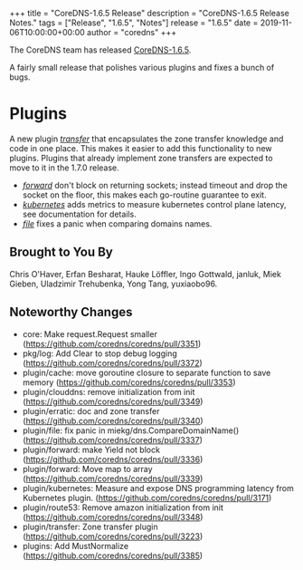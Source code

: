 +++
title = "CoreDNS-1.6.5 Release"
description = "CoreDNS-1.6.5 Release Notes."
tags = ["Release", "1.6.5", "Notes"]
release = "1.6.5"
date = 2019-11-06T10:00:00+00:00
author = "coredns"
+++

The CoreDNS team has released
[CoreDNS-1.6.5](https://github.com/coredns/coredns/releases/tag/v1.6.5).

A fairly small release that polishes various plugins and fixes a bunch of bugs.

# Plugins

A new plugin [*transfer*](/plugins/transfer) that encapsulates the zone transfer knowledge and code
in one place. This makes it easier to add this functionality to new plugins. Plugins that already
implement zone transfers are expected to move to it in the 1.7.0 release.

* [*forward*](/plugins/forward) don't block on returning sockets; instead timeout and drop the
  socket on the floor, this makes each go-routine guarantee to exit.
* [*kubernetes*](/plugins/kubernetes) adds metrics to measure kubernetes control plane latency, see
  documentation for details.
* [*file*](/plugins/file) fixes a panic when comparing domains names.

## Brought to You By

Chris O'Haver,
Erfan Besharat,
Hauke Löffler,
Ingo Gottwald,
janluk,
Miek Gieben,
Uladzimir Trehubenka,
Yong Tang,
yuxiaobo96.

## Noteworthy Changes

* core: Make request.Request smaller (https://github.com/coredns/coredns/pull/3351)
* pkg/log: Add Clear to stop debug logging (https://github.com/coredns/coredns/pull/3372)
* plugin/cache: move goroutine closure to separate function to save memory (https://github.com/coredns/coredns/pull/3353)
* plugin/clouddns: remove initialization from init (https://github.com/coredns/coredns/pull/3349)
* plugin/erratic: doc and zone transfer (https://github.com/coredns/coredns/pull/3340)
* plugin/file: fix panic in miekg/dns.CompareDomainName() (https://github.com/coredns/coredns/pull/3337)
* plugin/forward: make Yield not block (https://github.com/coredns/coredns/pull/3336)
* plugin/forward: Move map to array (https://github.com/coredns/coredns/pull/3339)
* plugin/kubernetes: Measure and expose DNS programming latency from Kubernetes plugin. (https://github.com/coredns/coredns/pull/3171)
* plugin/route53: Remove amazon initialization from init (https://github.com/coredns/coredns/pull/3348)
* plugin/transfer: Zone transfer plugin (https://github.com/coredns/coredns/pull/3223)
* plugins: Add MustNormalize (https://github.com/coredns/coredns/pull/3385)
